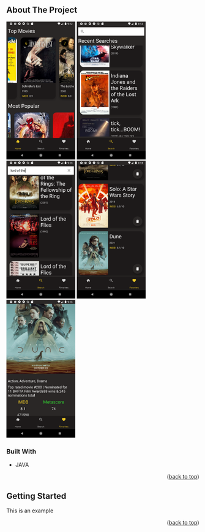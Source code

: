 <!-- ABOUT THE PROJECT -->
## About The Project

<p float="left">
<img src="https://github.com/M0rtheus/Movie_App/blob/master/images/device-2022-02-14-211250.png" width="180" height="360">
<img src="https://github.com/M0rtheus/Movie_App/blob/master/images/device-2022-02-14-211352.png" width="180" height="360">
<img src="https://github.com/M0rtheus/Movie_App/blob/master/images/device-2022-02-14-211429.png" width="180" height="360">
<img src="https://github.com/M0rtheus/Movie_App/blob/master/images/device-2022-02-14-211450.png" width="180" height="360">
<img src="https://github.com/M0rtheus/Movie_App/blob/master/images/device-2022-02-14-211509.png" width="180" height="360">
</p>

### Built With

* JAVA

<p align="right">(<a href="#top">back to top</a>)</p>

<!-- GETTING STARTED -->
## Getting Started

This is an example

<p align="right">(<a href="#top">back to top</a>)</p>
